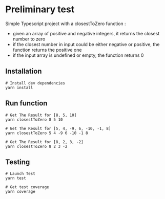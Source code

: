 # Preliminary test
Simple Typescript project with a closestToZero function : 

 -  given an array of positive and negative integers, it returns the closest number to zero
-   if the closest number in input could be either negative or positive, the function returns the positive one
-   if the input array is undefined or empty, the function returns 0

## Installation
    # Install dev dependencies
    yarn install

## Run function
    # Get The Result for [8, 5, 10]
    yarn closestToZero 8 5 10
    
    # Get The Result for [5, 4, -9, 6, -10, -1, 8]
    yarn closestToZero 5 4 -9 6 -10 -1 8

    # Get The Result for [8, 2, 3, -2]
    yarn closestToZero 8 2 3 -2
    
## Testing
	# Launch Test
    yarn test
    
    # Get test coverage
    yarn coverage